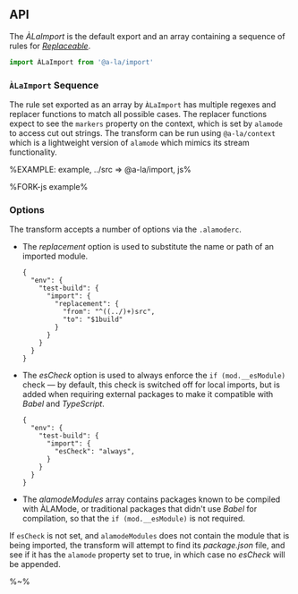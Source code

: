 ## API

The _ÀLaImport_ is the default export and an array containing a sequence of rules for [_Replaceable_](https://github.com/artdecocode/restream#replaceable-class).

```js
import ÀLaImport from '@a-la/import'
```

### `ÀLaImport` Sequence

The rule set exported as an array by `ÀLaImport` has multiple regexes and replacer functions to match all possible cases. The replacer functions expect to see the `markers` property on the context, which is set by `alamode` to access cut out strings. The transform can be run using `@a-la/context` which is a lightweight version of `alamode` which mimics its stream functionality.

%EXAMPLE: example, ../src => @a-la/import, js%

%FORK-js example%

### Options

The transform accepts a number of options via the `.alamoderc`.

- The _replacement_ option is used to substitute the name or path of an imported module.
    ```json5
    {
      "env": {
        "test-build": {
          "import": {
            "replacement": {
              "from": "^((../)+)src",
              "to": "$1build"
            }
          }
        }
      }
    }
    ```
- The _esCheck_ option is used to always enforce the `if (mod.__esModule)` check &mdash; by default, this check is switched off for local imports, but is added when requiring external packages to make it compatible with _Babel_ and _TypeScript_.
    ```json5
    {
      "env": {
        "test-build": {
          "import": {
            "esCheck": "always",
          }
        }
      }
    }
    ```
- The _alamodeModules_ array contains packages known to be compiled with ÀLAMode, or traditional packages that didn't use _Babel_ for compilation, so that the `if (mod.__esModule)` is not required.

If `esCheck` is not set, and `alamodeModules` does not contain the module that is being imported, the transform will attempt to find its _package.json_ file, and see if it has the `alamode` property set to true, in which case no _esCheck_ will be appended.

%~%

<!--
```### ALaImport => string
[
  ["import_string", "string"]
]
``` -->
